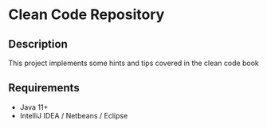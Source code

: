 # Clean Code Repository 

## Description 

This project implements some hints and tips covered in the clean code book

## Requirements

- Java 11+
- IntelliJ IDEA / Netbeans / Eclipse